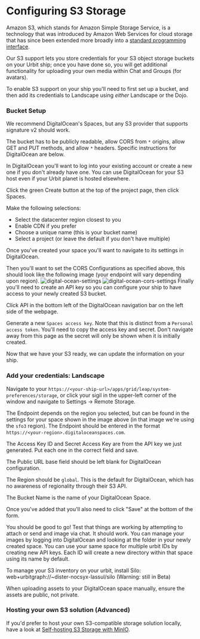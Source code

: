 # Configuring S3 Storage

Amazon S3, which stands for Amazon Simple Storage Service, is a technology that was introduced by Amazon Web Services for cloud storage that has since been extended more broadly into a [standard programming interface](https://en.wikipedia.org/wiki/Amazon_S3#S3_API_and_competing_services).

Our S3 support lets you store credentials for your S3 object storage buckets on your Urbit ship; once you have done so, you will get additional functionality for uploading your own media within Chat and Groups (for avatars).

To enable S3 support on your ship you'll need to first set up a bucket, and then add its credentials to Landscape using _either_ Landscape or the Dojo.

### Bucket Setup

We recommend DigitalOcean's Spaces, but any S3 provider that supports signature v2 should work. 

The bucket has to be publicly readable, allow CORS from `*` origins, allow GET and PUT methods, and allow `*` headers. Specific instructions for DigitalOcean are below.

In DigitalOcean you'll want to log into your existing account or create a new one if you don't already have one. You can use DigitalOcean for your S3 host even if your Urbit planet is hosted elsewhere.

Click the green Create button at the top of the project page, then click Spaces.

Make the following selections:
- Select the datacenter region closest to you
- Enable CDN if you prefer
- Choose a unique name (this is your bucket name)
- Select a project (or leave the default if you don't have multiple)

Once you've created your space you'll want to navigate to its settings in DigitalOcean.

Then you'll want to set the CORS Configurations as specified above, this should look like the following image (your endpoint will vary depending upon region).
![digital-ocean-settings](https://media.urbit.org/site/using/os/digital-ocean-settings.png)
![digital-ocean-cors-settings](https://media.urbit.org/site/using/os/digital-ocean-cors-settings.png)
Finally you'll need to create an API key so you can configure your ship to have access to your newly created S3 bucket.

Click API in the bottom left of the DigitalOcean navigation bar on the left side of the webpage.

Generate a new `Spaces access key`. Note that this is distinct from a `Personal access token`. You'll need to copy the access key and secret. Don't navigate away from this page as the secret will only be shown when it is initially created.

Now that we have your S3 ready, we can update the information on your ship.

### Add your credentials: Landscape

Navigate to your `https://<your-ship-url>/apps/grid/leap/system-preferences/storage`, or click your sigil in the upper-left corner of the window and navigate to Settings -> Remote Storage.

The Endpoint depends on the region you selected, but can be found in the settings for your space shown in the image above (in that image we're using the `sfo3` region). The Endpoint should be entered in the format `https://<your-region>.digitaloceanspaces.com`.

The Access Key ID and Secret Access Key are from the API key we just generated. Put each one in the correct field and save.

The Public URL base field should be left blank for DigitalOcean configuration.

The Region should be `global`. This is the default for DigitalOcean, which has no awareness of regionality through their S3 API.

The Bucket Name is the name of your DigitalOcean Space. 

Once you've added that you'll also need to click "Save" at the bottom of the form.

You should be good to go! Test that things are working by attempting to attach or send and image via chat. It should work. You can manage your images by logging into DigitalOcean and looking at the folder in your newly created space. You can use your same space for multiple urbit IDs by creating new API keys. Each ID will create a new directory within that space using its name by default.

To manage your S3 inventory on your urbit, install Silo: web+urbitgraph://~dister-nocsyx-lassul/silo (Warning: still in Beta)

When uploading assets to your DigitalOcean space manually, ensure the assets are public, not private.

### Hosting your own S3 solution (Advanced)

If you'd prefer to host your own S3-compatible storage solution locally, have a look at [Self-hosting S3 Storage with MinIO](/manual/running/minio).
